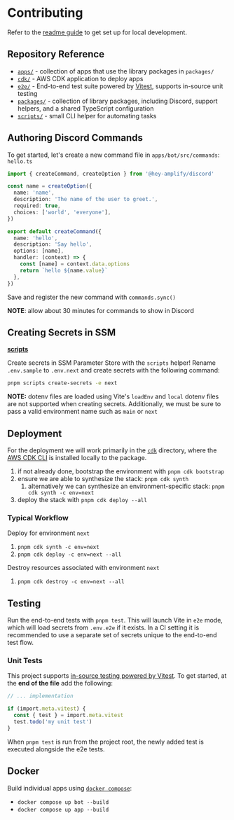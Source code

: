 # Contributing

Refer to the [readme guide](./README.md#development) to get set up for local development.

## Repository Reference

- [`apps/`](./apps) - collection of apps that use the library packages in `packages/`
- [`cdk/`](./cdk) - AWS CDK application to deploy apps
- [`e2e/`](./e2e) - End-to-end test suite powered by [Vitest](https://vitest.dev/), supports in-source unit testing
- [`packages/`](./packages) - collection of library packages, including Discord, support helpers, and a shared TypeScript configuration
- [`scripts/`](./scripts) - small CLI helper for automating tasks

## Authoring Discord Commands

To get started, let's create a new command file in `apps/bot/src/commands`: `hello.ts`

```ts
import { createCommand, createOption } from '@hey-amplify/discord'

const name = createOption({
  name: 'name',
  description: 'The name of the user to greet.',
  required: true,
  choices: ['world', 'everyone'],
})

export default createCommand({
  name: 'hello',
  description: 'Say hello',
  options: [name],
  handler: (context) => {
    const [name] = context.data.options
    return `hello ${name.value}`
  },
})
```

Save and register the new command with `commands.sync()`

**NOTE**: allow about 30 minutes for commands to show in Discord

## Creating Secrets in SSM

**[scripts](./scripts)**

Create secrets in SSM Parameter Store with the `scripts` helper! Rename `.env.sample` to `.env.next` and create secrets with the following command:

```bash
pnpm scripts create-secrets -e next
```

**NOTE:** dotenv files are loaded using Vite's `loadEnv` and `local` dotenv files are not supported when creating secrets. Additionally, we must be sure to pass a valid environment name such as `main` or `next`

## Deployment

For the deployment we will work primarily in the [`cdk`](./cdk) directory, where the [AWS CDK CLI](https://www.npmjs.com/package/aws-cdk) is installed locally to the package.

1. if not already done, bootstrap the environment with `pnpm cdk bootstrap`
2. ensure we are able to synthesize the stack: `pnpm cdk synth`
   1. alternatively we can synthesize an environment-specific stack: `pnpm cdk synth -c env=next`
3. deploy the stack with `pnpm cdk deploy --all`

### Typical Workflow

Deploy for environment `next`

1. `pnpm cdk synth -c env=next`
2. `pnpm cdk deploy -c env=next --all`

Destroy resources associated with environment `next`

1. `pnpm cdk destroy -c env=next --all`

## Testing

Run the end-to-end tests with `pnpm test`. This will launch Vite in `e2e` mode, which will load secrets from `.env.e2e` if it exists. In a CI setting it is recommended to use a separate set of secrets unique to the end-to-end test flow.

### Unit Tests

This project supports [in-source testing powered by Vitest](https://vitest.dev/guide/in-source.html). To get started, at the **end of the file** add the following:

```ts
// ... implementation

if (import.meta.vitest) {
  const { test } = import.meta.vitest
  test.todo('my unit test')
}
```

When `pnpm test` is run from the project root, the newly added test is executed alongside the e2e tests.

## Docker

Build individual apps using [`docker compose`](https://docs.docker.com/compose/):

- `docker compose up bot --build`
- `docker compose up app --build`
